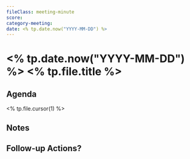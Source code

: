 ```yaml
---
fileClass: meeting-minute
score: 
category-meeting:   
date: <% tp.date.now("YYYY-MM-DD") %>  
---
```


# <% tp.date.now("YYYY-MM-DD") %> <% tp.file.title %>
## Agenda
<% tp.file.cursor(1) %>

## Notes


## Follow-up Actions?